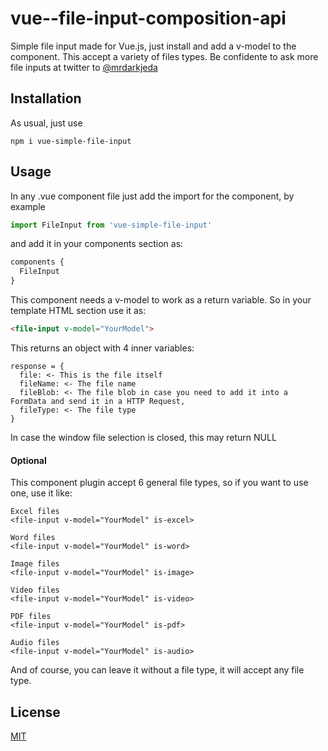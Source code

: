 # vue--file-input-composition-api

Simple file input made for Vue.js, just install and add a v-model to the component. This accept a variety of files types. Be confidente to ask more file inputs at twitter to [@mrdarkjeda](https://www.twitter.com/@mrdarkjeda)

## Installation

As usual, just use
```
npm i vue-simple-file-input
```

## Usage
In any .vue component file just add the import for the component, by example
```js
import FileInput from 'vue-simple-file-input'
```

and add it in your components section as:

```js
components {
  FileInput
}
```

This component needs a v-model to work as a return variable. So in your template HTML section use it as:
```html
<file-input v-model="YourModel">
```

This returns an object with 4 inner variables:
```
response = {
  file: <- This is the file itself
  fileName: <- The file name
  fileBlob: <- The file blob in case you need to add it into a FormData and send it in a HTTP Request,
  fileType: <- The file type
}
```

In case the window file selection is closed, this may return NULL


#### Optional
This component plugin accept 6 general file types, so if you want to use one, use it like:
```
Excel files
<file-input v-model="YourModel" is-excel>

Word files
<file-input v-model="YourModel" is-word>

Image files
<file-input v-model="YourModel" is-image>

Video files
<file-input v-model="YourModel" is-video>

PDF files
<file-input v-model="YourModel" is-pdf>

Audio files
<file-input v-model="YourModel" is-audio>
```

And of course, you can leave it without a file type, it will accept any file type.

## License
[MIT](https://choosealicense.com/licenses/mit/)
